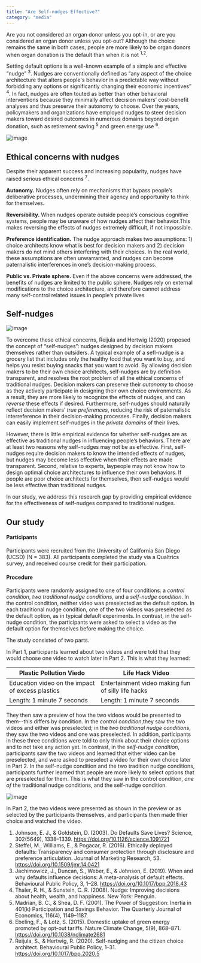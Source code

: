 ```yaml
---
title: "Are Self-nudges Effective?"
category: "media"
---
```


Are you not considered an organ donor unless you opt-in, or are you considered an organ donor unless you opt-out? Although the choice remains the same in both cases, people are more likely to be organ donors when organ donation is the default than when it is not <sup>1,2</sup>. 

Setting default options is a well-known example of a simple and effective “nudge” <sup>3</sup>. Nudges are conventionally defined as “any aspect of the choice architecture that alters people's behavior in a predictable way without forbidding any options or significantly changing their economic incentives” <sup>4</sup>. In fact, nudges are often touted as better than other behavioral interventions because they minimally affect decision makers’ cost-benefit analyses and thus preserve their autonomy to choose. Over the years, policymakers and organizations have employed nudges to steer decision makers toward desired outcomes in numerous domains beyond organ donation, such as retirement saving <sup>5</sup> and green energy use <sup>6</sup>.

![image](https://user-images.githubusercontent.com/92596882/214705137-2d3ae9d6-a8a5-4396-b085-0b88efa3b25a.png)

## Ethical concerns with nudges
Despite their apparent success and increasing popularity, nudges have raised serious ethical concerns <sup>7</sup>.

**Autonomy.** Nudges often rely on mechanisms that bypass people’s deliberative processes, undermining their agency and opportunity to think for themselves. 

**Reversibility.** When nudges operate outside people’s conscious cognitive systems, people may be unaware of how nudges affect their behavior.This makes reversing the effects of nudges extremely difficult, if not impossible.

**Preference identification.** The nudge approach makes two assumptions: 1) choice architects know what is best for decision makers and 2) decision makers do not mind others interfering with their choices. In the real world, these assumptions are often unwarranted, and nudges can become paternalistic interferences in one’s decision-making process. 

**Public vs. Private sphere.** Even if the above concerns were addressed, the benefits of nudges are limited to the public sphere. Nudges rely on external modifications to the choice architecture, and therefore cannot address many self-control related issues in people’s private lives 

## Self-nudges
![image](https://user-images.githubusercontent.com/92596882/214705040-35ba9e57-1a40-487d-a7ad-3e6921a0de9c.png)

To overcome these ethical concerns, Reijula and Hertwig (2020) proposed the concept of “self-nudges”: nudges designed by decision makers themselves rather than outsiders. A typical example of a sefl-nudge is a grocery list that includes only the healthy food that you want to buy, and helps you resist buying snacks that you want to avoid. By allowing decision makers to be their own choice architects, self-nudges are by definition transparent, and resolves the root problem of all the ethical concerns of traditional nudges. Decision makers can preserve their _autonomy_ to choose as they actively participate in designing their own choice environments. As a result, they are more likely to recognize the effects of nudges, and can _reverse_ these effects if desired. Furthermore, self-nudges should naturally reflect decision makers’ _true preferences_, reducing the risk of paternalistic interreference in their decision-making processes. Finally, decision makers can easily implement self-nudges in the _private domains_ of their lives.

However, there is little empirical evidence for whether self-nudges are as effective as traditional nudges in influencing people’s behaviors. There are at least two reasons why self-nudges may not be as effective. First, self-nudges require decision makers to know the intended effects of nudges, but nudges may become less effective when their effects are made transparent. Second, relative to experts, laypeople may not know how to design optimal choice architectures to influence their own behaviors. If people are poor choice architects for themselves, then self-nudges would be less effective than traditional nudges.

In our study, we address this research gap by providing empirical evidence for the effectiveness of self-nudges compared to traditional nudges. 

## Our study
#### Participants
Participants were recruited from the University of California San Diego (UCSD) (N = 383). All participants completed the study via a Qualtrics survey, and received course credit for their participation. 

#### Procedure
Participants were randomly assigned to one of four conditions: a _control condition_, _two traditional nudge conditions_, and a _self-nudge condition_. In the control condition, neither video was preselected as the default option. In each traditional nudge condition, one of the two videos was preselected as the default option, as in typical default experiments. In contrast, in the self-nudge condition, the participants were asked to select a video as the default option for themselves before making the choice.

The study consisted of two parts. 

In Part 1, participants learned about two videos and were told that they would choose one video to watch later in Part 2. This is what they learned:

| Plastic Pollution Viedo | Life Hack Video | 
|-------|--------|
| Education video on the impact of excess plastics | Entertainment video making fun of silly life hacks |
| Length: 1 minute 7 seconds |  Length: 1 minute 7 seconds |


They then saw a preview of how the two videos would be presented to them--this differs by condition. In the _control condition_,they saw the two videos and either was preselected; in the _two traditional nudge conditions_, they saw the two videos and one was preselected. In addition, participants in these three conditions were told to only think about their choice options and to not take any action yet. In contrast, in the _self-nudge condition_, participants saw the two videos and learned that either video can be preselected, and were asked to preselect a video for their own choice later in Part 2. In the self-nudge condition and the two tradition nudge conditions, participants further learned that people are more likely to select options that are preselected for them. This is what they saw in the control condition, _one of_ the traditional nudge conditions, and the self-nudge condition.   

![image](https://user-images.githubusercontent.com/92596882/214708502-9523eda1-5dd0-49ca-8bfc-ec606ca5e54e.png)

In Part 2, the two videos were presented as shown in the preview or as selected by the participants themselves, and participants then made thier choice and watched the video. 

1. Johnson, E. J., & Goldstein, D. (2003). Do Defaults Save Lives? Science, 302(5649), 1338–1339. https://doi.org/10.1126/science.1091721
2. Steffel, M., Williams, E., & Pogacar, R. (2016). Ethically deployed defaults: Transparency and consumer protection through disclosure and preference articulation. Journal of Marketing Research, 53. https://doi.org/10.1509/jmr.14.0421
3. Jachimowicz, J., Duncan, S., Weber, E., & Johnson, E. (2019). When and why defaults influence decisions: A meta-analysis of default effects. Behavioural Public Policy, 3, 1–28. https://doi.org/10.1017/bpp.2018.43
4. Thaler, R. H., & Sunstein, C. R. (2008). Nudge: Improving decisions about health, wealth, and happiness. New York: Penguin.
5. Madrian, B. C., & Shea, D. F. (2001). The Power of Suggestion: Inertia in 401(k) Participation and Savings Behavior. The Quarterly Journal of Economics, 116(4), 1149–1187.
6. Ebeling, F., & Lotz, S. (2015). Domestic uptake of green energy promoted by opt-out tariffs. Nature Climate Change, 5(9), 868–871. https://doi.org/10.1038/nclimate2681
7. Reijula, S., & Hertwig, R. (2020). Self-nudging and the citizen choice architect. Behavioural Public Policy, 1–31. https://doi.org/10.1017/bpp.2020.5

